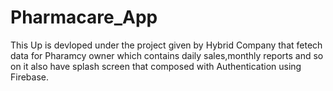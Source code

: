 # Pharmacare_App
This Up is devloped under the project given by Hybrid Company that fetech data for Pharamcy owner which contains daily sales,monthly reports and so on it also have 
splash screen that composed with Authentication using Firebase. 
